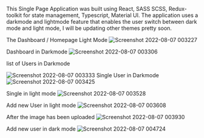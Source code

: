 This Single Page Application was built using React, SASS SCSS, Redux-toolkit for state management, Typescript, Material UI. 
The application uses a darkmode and lightmode feature that enables the user switch between dark mode and light mode, I will be updating other themes pretty soon.

The Dashboard / Homepage Light Mode
![Screenshot 2022-08-07 003227](https://user-images.githubusercontent.com/65514728/183283968-f1493d87-0ba1-401f-a6f9-2b73dddad697.jpg)

Dashboard in Darkmode
![Screenshot 2022-08-07 003306](https://user-images.githubusercontent.com/65514728/183283983-2a414b9c-5d80-40a8-ac8c-891ba6485bd1.jpg)

list of Users in Darkmode

![Screenshot 2022-08-07 003333](https://user-images.githubusercontent.com/65514728/183285035-7104f24d-5a09-44b0-a259-79ca62a45205.jpg)
Single User in Darkmode
![Screenshot 2022-08-07 003425](https://user-images.githubusercontent.com/65514728/183285020-b14f2eff-210f-48a3-976d-03400b994873.jpg)

Single in light mode
![Screenshot 2022-08-07 003528](https://user-images.githubusercontent.com/65514728/183284016-093c70a6-6d68-41ff-aab5-d637a038536a.jpg)

Add new User in light mode
![Screenshot 2022-08-07 003608](https://user-images.githubusercontent.com/65514728/183284057-cd0f0257-a87a-4658-909f-73493f0a05c0.jpg)

After the image has been uploaded
![Screenshot 2022-08-07 003930](https://user-images.githubusercontent.com/65514728/183284067-c94bb852-2803-4eb8-ab26-fb8a632b70be.jpg)

Add new user in dark mode
![Screenshot 2022-08-07 004724](https://user-images.githubusercontent.com/65514728/183284082-594a94db-80ac-49fb-8565-88b62980f305.jpg)
